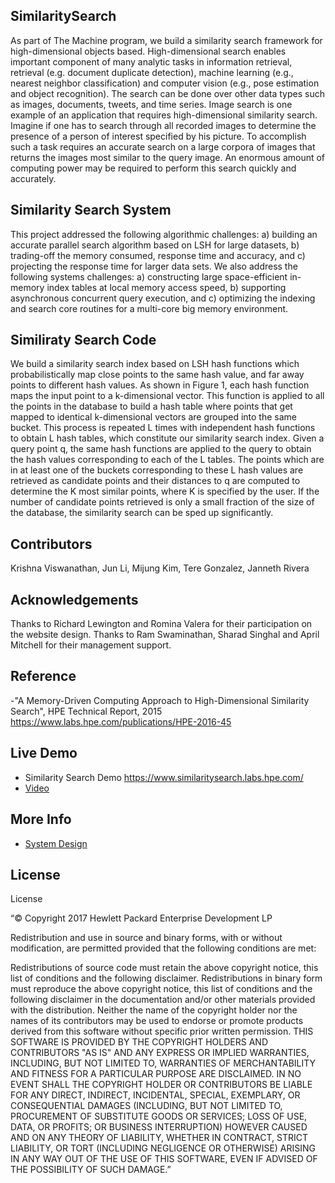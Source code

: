 ## SimilaritySearch
As part of The Machine program, we build a similarity search framework for high-dimensional objects based.  High-dimensional search enables important component of many analytic tasks in information retrieval, retrieval (e.g. document duplicate detection), machine learning (e.g., nearest neighbor classification) and computer vision (e.g., pose estimation and object recognition). The search can be done over other data types such as images, documents, tweets, and time series. 
Image search is one example of an application that requires high-dimensional similarity search. Imagine if one has to search through all recorded images to determine the presence of a person of interest specified by his picture. To accomplish such a task requires an accurate search on a large corpora of images that returns the images most similar to the query image. An enormous amount of computing power may be required to perform this search quickly and accurately.

## Similarity Search System
This project addressed the following algorithmic challenges: a) building an accurate parallel search algorithm based on LSH for large datasets, b) trading-off the memory consumed, response time and accuracy, and c) projecting the response time for larger data sets. We also address the following systems challenges: a) constructing large space-efficient in-memory index tables at local memory access speed, b) supporting asynchronous concurrent query execution, and c) optimizing the indexing and search core routines for a multi-core big memory environment.

## Similiraty Search Code
We build a similarity search index based on LSH hash functions which probabilistically map close points to the same hash value, and far away points to different hash values. As shown in Figure 1, each hash function maps the input point to a k-dimensional vector. This function is applied to all the points in the database to build a hash table where points that get mapped to identical k-dimensional vectors are grouped into the same bucket. This process is repeated L times with independent hash functions to obtain L hash tables, which constitute our similarity search index. Given a query point q, the same hash functions are applied to the query to obtain the hash values corresponding to each of the L tables. The points which are in at least one of the buckets corresponding to these L hash values are retrieved as candidate points and their distances to q are computed to determine the K most similar points, where K is specified by the user. If the number of candidate points retrieved is only a small fraction of the size of the database, the similarity search can be sped up significantly. 

## Contributors
Krishna Viswanathan, Jun Li, Mijung Kim, Tere Gonzalez, Janneth Rivera

## Acknowledgements
Thanks to Richard Lewington and Romina Valera for their participation on the website design. Thanks to Ram Swaminathan, Sharad Singhal and April Mitchell for their management support.

## Reference
-"A Memory-Driven Computing Approach to High-Dimensional Similarity Search", HPE Technical Report, 2015 https://www.labs.hpe.com/publications/HPE-2016-45

## Live Demo
- Similarity Search Demo https://www.similaritysearch.labs.hpe.com/
- [Video](demo/demo.mp4)
## More Info
- [System Design](SimilaritySearchCore/README.md)
	

## License
License

“© Copyright 2017 Hewlett Packard Enterprise Development LP

Redistribution and use in source and binary forms, with or without modification, are permitted provided that the following conditions are met:

Redistributions of source code must retain the above copyright notice, this list of conditions and the following disclaimer.
Redistributions in binary form must reproduce the above copyright notice, this list of conditions and the following disclaimer in the documentation and/or other materials provided with the distribution.
Neither the name of the copyright holder nor the names of its contributors may be used to endorse or promote products derived from this software without specific prior written permission. THIS SOFTWARE IS PROVIDED BY THE COPYRIGHT HOLDERS AND CONTRIBUTORS "AS IS" AND ANY EXPRESS OR IMPLIED WARRANTIES, INCLUDING, BUT NOT LIMITED TO, WARRANTIES OF MERCHANTABILITY AND FITNESS FOR A PARTICULAR PURPOSE ARE DISCLAIMED. IN NO EVENT SHALL THE COPYRIGHT HOLDER OR CONTRIBUTORS BE LIABLE FOR ANY DIRECT, INDIRECT, INCIDENTAL, SPECIAL, EXEMPLARY, OR CONSEQUENTIAL DAMAGES (INCLUDING, BUT NOT LIMITED TO, PROCUREMENT OF SUBSTITUTE GOODS OR SERVICES; LOSS OF USE, DATA, OR PROFITS; OR BUSINESS INTERRUPTION) HOWEVER CAUSED AND ON ANY THEORY OF LIABILITY, WHETHER IN CONTRACT, STRICT LIABILITY, OR TORT (INCLUDING NEGLIGENCE OR OTHERWISE) ARISING IN ANY WAY OUT OF THE USE OF THIS SOFTWARE, EVEN IF ADVISED OF THE POSSIBILITY OF SUCH DAMAGE.”
